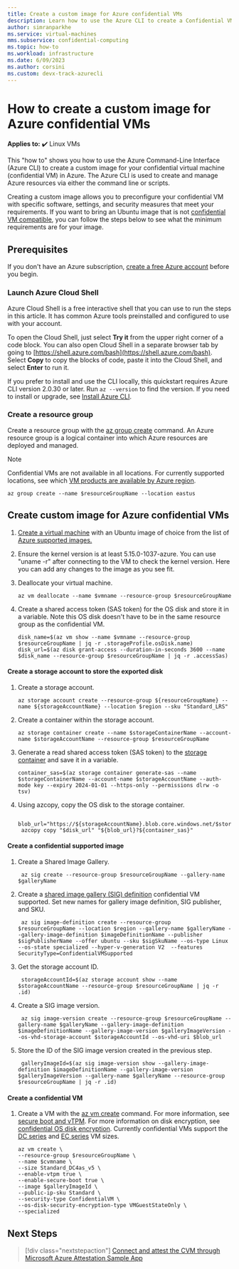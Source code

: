 ```yaml
---
title: Create a custom image for Azure confidential VMs
description: Learn how to use the Azure CLI to create a Confidential VM custom image from a vhd.
author: simranparkhe
ms.service: virtual-machines
mms.subservice: confidential-computing
ms.topic: how-to
ms.workload: infrastructure
ms.date: 6/09/2023
ms.author: corsini
ms.custom: devx-track-azurecli
---
```


# How to create a custom image for Azure confidential VMs

**Applies to:** :heavy_check_mark: Linux VMs

This "how to" shows you how to use the Azure Command-Line Interface (Azure CLI) to create a custom image for your confidential virtual machine (confidential VM) in Azure. The Azure CLI is used to create and manage Azure resources via either the command line or scripts.

Creating a custom image allows you to preconfigure your confidential VM with specific software, settings, and security measures that meet your requirements. If you want to bring an Ubuntu image that is not [confidential VM compatible](/azure/confidential-computing/confidential-vm-overview#os-support), you can follow the steps below to see what the minimum requirements are for your image.

## Prerequisites

If you don't have an Azure subscription, [create a free Azure account](https://azure.microsoft.com/free/?WT.mc_id=A261C142F) before you begin.

### Launch Azure Cloud Shell

Azure Cloud Shell is a free interactive shell that you can use to run the steps in this article. It has common Azure tools preinstalled and configured to use with your account.

To open the Cloud Shell, just select **Try it** from the upper right corner of a code block. You can also open Cloud Shell in a separate browser tab by going to [https://shell.azure.com/bash](https://shell.azure.com/bash). Select **Copy** to copy the blocks of code, paste it into the Cloud Shell, and select **Enter** to run it.

If you prefer to install and use the CLI locally, this quickstart requires Azure CLI version 2.0.30 or later. Run `az --version` to find the version. If you need to install or upgrade, see [Install Azure CLI](/cli/azure/install-azure-cli).

### Create a resource group

Create a resource group with the [az group create](/cli/azure/group) command. An Azure resource group is a logical container into which Azure resources are deployed and managed.
> [!NOTE]
> Confidential VMs are not available in all locations. For currently supported locations, see which [VM products are available by Azure region](https://azure.microsoft.com/global-infrastructure/services/?products=virtual-machines).
```azurecli - interactive
az group create --name $resourceGroupName --location eastus
```
## Create custom image for Azure confidential VMs

1. [Create a virtual machine](/azure/virtual-machines/linux/quick-create-cli) with an Ubuntu image of choice from the list of [Azure supported images.](/azure/virtual-machines/linux/cli-ps-findimage)

2. Ensure the kernel version is at least 5.15.0-1037-azure. You can use "uname -r" after connecting to the VM to check the kernel version. Here you can add any changes to the image as you see fit. 

3. Deallocate your virtual machine.
    ```azurecli
    az vm deallocate --name $vmname --resource-group $resourceGroupName
    ```
3. Create a shared access token (SAS token) for the OS disk and store it in a variable. Note this OS disk doesn't have to be in the same resource group as the confidential VM.
    ```azurecli
    disk_name=$(az vm show --name $vmname --resource-group $resourceGroupName | jq -r .storageProfile.osDisk.name)
    disk_url=$(az disk grant-access --duration-in-seconds 3600 --name $disk_name --resource-group $resourceGroupName | jq -r .accessSas)
    ```

#### Create a storage account to store the exported disk

1. Create a storage account.
    ```azurecli
    az storage account create --resource-group ${resourceGroupName} --name ${storageAccountName} --location $region --sku "Standard_LRS"
    ```
2. Create a container within the storage account.
    ```azurecli
    az storage container create --name $storageContainerName --account-name $storageAccountName --resource-group $resourceGroupName
    ```
3. Generate a read shared access token (SAS token) to the [storage container](/cli/azure/storage/container) and save it in a variable. 
    ```azurecli
    container_sas=$(az storage container generate-sas --name $storageContainerName --account-name $storageAccountName --auth-mode key --expiry 2024-01-01 --https-only --permissions dlrw -o tsv)
    ```
4. Using azcopy, copy the OS disk to the storage container.
    ```azurecli
     blob_url="https://${storageAccountName}.blob.core.windows.net/$storageContainerName/$referenceVHD"
     azcopy copy "$disk_url" "${blob_url}?${container_sas}"
    ```

#### Create a confidential supported image

1. Create a Shared Image Gallery.
   ```azurecli
    az sig create --resource-group $resourceGroupName --gallery-name $galleryName
    ```
2. Create a [shared image gallery (SIG) definition](/cli/azure/sig/image-definition) confidential VM supported. Set new names for gallery image definition, SIG publisher, and SKU.  
   ```azurecli
    az sig image-definition create --resource-group  $resourceGroupName --location $region --gallery-name $galleryName --gallery-image-definition $imageDefinitionName --publisher $sigPublisherName --offer ubuntu --sku $sigSkuName --os-type Linux --os-state specialized --hyper-v-generation V2  --features SecurityType=ConfidentialVMSupported
    ```
3. Get the storage account ID.
   ```azurecli
    storageAccountId=$(az storage account show --name $storageAccountName --resource-group $resourceGroupName | jq -r .id)
    ```
4. Create a SIG image version.
   ```azurecli
    az sig image-version create --resource-group $resourceGroupName --gallery-name $galleryName --gallery-image-definition $imageDefinitionName --gallery-image-version $galleryImageVersion --os-vhd-storage-account $storageAccountId --os-vhd-uri $blob_url
    ```
5. Store the ID of the SIG image version created in the previous step.
   ```azurecli
    galleryImageId=$(az sig image-version show --gallery-image-definition $imageDefinitionName --gallery-image-version $galleryImageVersion --gallery-name $galleryName --resource-group $resourceGroupName | jq -r .id)
    ```
#### Create a confidential VM

1. Create a VM with the [az vm create](/cli/azure/vm) command. For more information, see [secure boot and vTPM](/azure/virtual-machines/trusted-launch). For more information on disk encryption, see [confidential OS disk encryption](confidential-vm-overview.md). Currently confidential VMs support the [DC series](/azure/virtual-machines/dcasv5-dcadsv5-series) and [EC series](/azure/virtual-machines/ecasv5-ecadsv5-series) VM sizes.
    ```azurecli-interactive
    az vm create \
    --resource-group $resourceGroupName \
    --name $cvmname \
    --size Standard_DC4as_v5 \
    --enable-vtpm true \
    --enable-secure-boot true \
    --image $galleryImageId \
    --public-ip-sku Standard \
    --security-type ConfidentialVM \
    --os-disk-security-encryption-type VMGuestStateOnly \
    --specialized
    ```
## Next Steps
> [!div class="nextstepaction"]
> [Connect and attest the CVM through Microsoft Azure Attestation Sample App](quick-create-confidential-vm-azure-cli-amd.md)
